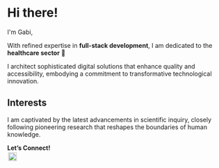 # Hi there!

I'm Gabi,

With refined expertise in **full-stack development**, I am dedicated to the **healthcare sector** 🏥 

I architect sophisticated digital solutions that enhance quality and accessibility, embodying a commitment to transformative technological innovation.

## Interests  

I am captivated by the latest advancements in scientific inquiry, closely following pioneering research that reshapes the boundaries of human knowledge.

**Let’s Connect!**  
<a href="https://linkedin.com/in/gabrielle-c-5137542b2"><img src="https://upload.wikimedia.org/wikipedia/commons/4/49/LinkedIn_in_logo.svg" alt="LinkedIn" width="20" height="20" style="background-color: white; border-radius: 3px; padding: 2px;" /></a>
